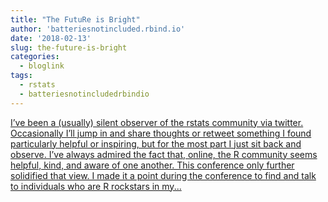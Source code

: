 ```yaml
---
title: "The FutuRe is Bright"
author: 'batteriesnotincluded.rbind.io'
date: '2018-02-13'
slug: the-future-is-bright
categories:
  - bloglink
tags:
  - rstats
  - batteriesnotincludedrbindio
---
```


[I’ve been a (usually) silent observer of the rstats community via twitter. Occasionally I’ll jump in and share thoughts or retweet something I found particularly helpful or inspiring, but for the most part I just sit back and observe. I’ve always admired the fact that, online, the R community seems helpful, kind, and aware of one another. This conference only further solidified that view. I made it a point during the conference to find and talk to individuals who are R rockstars in my...<click to read more>](https://batteriesnotincluded.rbind.io/post/2018/02/the-future-is-bright/)

